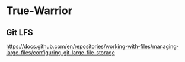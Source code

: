 # True-Warrior

## Git LFS
https://docs.github.com/en/repositories/working-with-files/managing-large-files/configuring-git-large-file-storage
